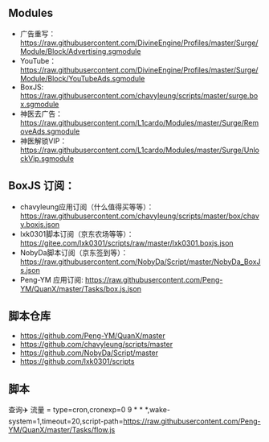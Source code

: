 ## Modules
- 广告重写：https://raw.githubusercontent.com/DivineEngine/Profiles/master/Surge/Module/Block/Advertising.sgmodule
- YouTube：https://raw.githubusercontent.com/DivineEngine/Profiles/master/Surge/Module/Block/YouTubeAds.sgmodule
- BoxJS: https://raw.githubusercontent.com/chavyleung/scripts/master/surge.box.sgmodule
- 神医去广告： https://raw.githubusercontent.com/L1cardo/Modules/master/Surge/RemoveAds.sgmodule
- 神医解锁VIP：https://raw.githubusercontent.com/L1cardo/Modules/master/Surge/UnlockVip.sgmodule 

## BoxJS 订阅：
- chavyleung应用订阅（什么值得买等等）： https://raw.githubusercontent.com/chavyleung/scripts/master/box/chavy.boxjs.json
- lxk0301脚本订阅（京东农场等等）： https://gitee.com/lxk0301/scripts/raw/master/lxk0301.boxjs.json
- NobyDa脚本订阅（京东签到等）： https://raw.githubusercontent.com/NobyDa/Script/master/NobyDa_BoxJs.json
- Peng-YM 应用订阅: https://raw.githubusercontent.com/Peng-YM/QuanX/master/Tasks/box.js.json



## 脚本仓库
- https://github.com/Peng-YM/QuanX/master
- https://github.com/chavyleung/scripts/master
- https://github.com/NobyDa/Script/master
- https://github.com/lxk0301/scripts


## 脚本
查询✈️ 流量 = type=cron,cronexp=0 9 * * *,wake-system=1,timeout=20,script-path=https://raw.githubusercontent.com/Peng-YM/QuanX/master/Tasks/flow.js
